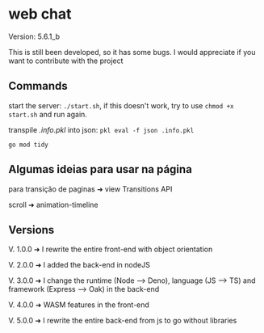 ﻿# web chat

Version: 5.6.1_b

This is still been developed, so it has some bugs. I would appreciate if you want to contribute with the project

## Commands

start the server: `./start.sh`, if this doesn't work, try to use `chmod +x start.sh` and run again.

transpile *.info.pkl* into json: `pkl eval -f json .info.pkl`

`go mod tidy`

## Algumas ideias para usar na página

para transição de paginas ➜ view Transitions API

scroll ➜ animation-timeline

## Versions

V. 1.0.0 ➜ I rewrite the entire front-end with object orientation

V. 2.0.0 ➜ I added the back-end in nodeJS

V. 3.0.0 ➜ I change the runtime (Node --> Deno), language (JS --> TS) and framework (Express --> Oak) in the back-end

V. 4.0.0 ➜ WASM features in the front-end

V. 5.0.0 ➜ I rewrite the entire back-end from js to go without libraries
